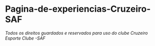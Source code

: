 # Pagina-de-experiencias-Cruzeiro-SAF

*Todos os direitos guardados e reservados para uso do clube Cruzeiro Esporte Clube -SAF*
